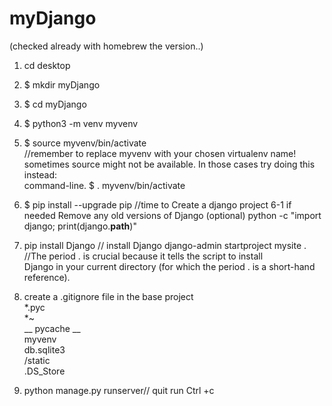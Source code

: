 # myDjango

(checked already with homebrew the version..)

1. cd desktop
2. $ mkdir myDjango
3. $ cd myDjango
4. $ python3 -m venv myvenv
5. $ source myvenv/bin/activate<br>
   //remember to replace myvenv with your chosen virtualenv name!<br>
   sometimes source might not be available. In those cases try doing this instead:<br>
             command-line.  $ . myvenv/bin/activate
6. $ pip install --upgrade pip //time to Create a django project
6-1 if needed Remove any old versions of Django (optional)
                python -c "import django; print(django.__path__)"
    
7. pip install Django  // install Django
   django-admin startproject mysite . //The period . is crucial because it tells the script to 
   install    
   Django in your current directory (for which the period . is a short-hand reference).
8. create a .gitignore file in the base project<br>
 	*.pyc <br/>
	*~ <br/>
	__ pycache __ <br/>
	myvenv <br/>
	db.sqlite3 <br/>
	/static <br/>
	.DS_Store <br/>
9. python manage.py runserver// quit run Ctrl +c <br/>
